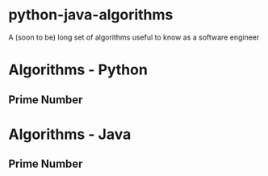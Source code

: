 # python-java-algorithms
A (soon to be) long set of algorithms useful to know as a software engineer

# Algorithms - Python

## Prime Number

# Algorithms - Java

## Prime Number
